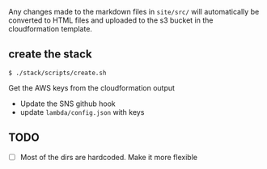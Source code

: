 Any changes made to the markdown files in
`site/src/` will automatically be converted
to HTML files and uploaded to the s3 bucket
in the cloudformation template.

## create the stack

```
$ ./stack/scripts/create.sh
```

Get the AWS keys from the cloudformation output

* Update the SNS github hook
* update `lambda/config.json` with keys


## TODO
- [ ] Most of the dirs are hardcoded. Make it more flexible
